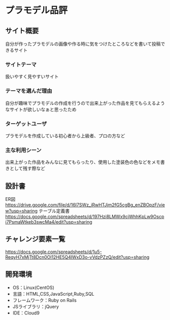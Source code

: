 # プラモデル品評

## サイト概要
自分が作ったプラモデルの画像や作る時に気をつけたところなどを書いて投稿できるサイト

### サイトテーマ
扱いやすく見やすいサイト

### テーマを選んだ理由
自分が趣味でプラモデルの作成を行うので出来上がった作品を見てもらえるようなサイトが欲しいなぁと思ったため

### ターゲットユーザ
プラモデルを作成している初心者から上級者、プロの方など

### 主な利用シーン
出来上がった作品をみんなに見てもらったり、使用した塗装色の色などをメモ書きとして残す際など

## 設計書
ER図
https://drive.google.com/file/d/16I7SWz_iRwHTJjm2fG5cgBg_enZBOpzF/view?usp=sharing
テーブル定義書
https://docs.google.com/spreadsheets/d/197Hzi8LMWx9cjWhhKpLw9Oscpi7PsmaWtkeb3swcMa4/edit?usp=sharing

## チャレンジ要素一覧
https://docs.google.com/spreadsheets/d/1u5-ReqyH7xMjTt8Dcn0Ol12HE5Q4IWxD3o-vVdzPZzQ/edit?usp=sharing

## 開発環境
- OS：Linux(CentOS)
- 言語：HTML,CSS,JavaScript,Ruby,SQL
- フレームワーク：Ruby on Rails
- JSライブラリ：jQuery
- IDE：Cloud9

